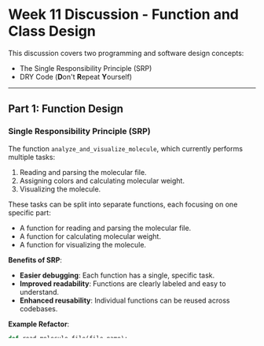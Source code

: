 # Week 11 Discussion - Function and Class Design

This discussion covers two programming and software design concepts:

- The Single Responsibility Principle (SRP)
- DRY Code (**D**on't **R**epeat **Y**ourself)

---

## Part 1: Function Design

### Single Responsibility Principle (SRP)

The function `analyze_and_visualize_molecule`, which currently performs multiple tasks:

1. Reading and parsing the molecular file.
2. Assigning colors and calculating molecular weight.
3. Visualizing the molecule.

These tasks can be split into separate functions, each focusing on one specific part:

- A function for reading and parsing the molecular file.
- A function for calculating molecular weight.
- A function for visualizing the molecule.

**Benefits of SRP**:

- **Easier debugging**: Each function has a single, specific task.
- **Improved readability**: Functions are clearly labeled and easy to understand.
- **Enhanced reusability**: Individual functions can be reused across codebases.

**Example Refactor**:

```python
def read_molecule_file(file_name):
    with open(file_name) as f:
        data = f.readlines()
    return data[2:]  # Skip the first two lines for simplicity

def calculate_molecular_weight(atoms):
    weights = {'H': 1, 'O': 16, 'N': 14, 'C': 12}
    return sum(weights[atom] for atom, _ in atoms)

def get_atom_color(atom):
    colors = {'H': 'white', 'O': 'red', 'N': 'blue', 'C': 'gray'}
    return colors.get(atom, 'pink')  # Default to pink

def visualize_molecule(atoms, colors):
    fig = plt.figure()
    ax = fig.add_subplot(projection="3d")
    for (atom, coord), color in zip(atoms, colors):
        ax.scatter(*coord, color=color)
    plt.show()
```

### DRY Code

In the original function, repetitive logic for determining atomic weights and colors can be centralized in functions or dictionaries, reducing code duplication and enhancing maintainability.

### Filepaths

Hardcoding file paths can be problematic and limiting to the user. When reading from files, the file paths should most often be given as input parameters.

---

## Part 2: Class Design

### SRP and DRY in the `Molecule` Class

In the `Molecule` class, SRP and DRY principles can be improved. Currently, the class mixes:

1. Atom data management.
2. Molecular weight calculation.
3. Visualization.

These tasks should likely be separated.
  
To make classes more "Pythonic"  - Instead of using `get_something` or `set_something` methods, the `@property` decorator. This way, attributes like molecular weight can be accessed directly.

**Example**:

```python
class Molecule:
    def __init__(self):
        self._atoms = []

    def add_atom(self, atom_type, x, y, z):
        self._atoms.append({'type': atom_type, 'x': x, 'y': y, 'z': z})

    @property
    def atoms(self):
        return self._atoms

    @property
    def molecular_weight(self):
        weights = {'H': 1, 'O': 16, 'N': 14, 'C': 12}
        return sum(weights[atom['type']] for atom in self._atoms)
```

### Molecule Class in C++

